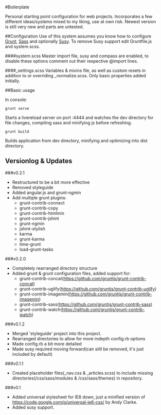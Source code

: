 #Boilerplate

Personal starting point configuration for web projects.  Incorporates a few different ideas/systems mixed to my liking, use at own risk.  Newest version is still very new and parts are untested.


##Configuration
Use of this system assumes you know how to configure [Grunt](http://gruntjs.com/), [Sass](http://sass-lang.com/) and optionally [Susy](http://susy.oddbird.net/).  To remove Susy support edit Gruntfile.js and system.scss.

####system.scss
Master import file, susy and compass are enabled, to disable these options comment out their respective @import lines.

####_settings.scss
Variables & mixins file, as well as custom resets in addition to or overriding _normalize.scss.  Only basic properties added initially.


##Basic usage

In console:

	grunt serve
	
Starts a livereload server on port :4444 and watches the dev directory for file changes, compiling sass and minifying js before refreshing.

	grunt build

Builds application from dev directory, minifying and optimizing into dist directory.


## Versionlog & Updates
###v0.2.1
+ Restructured to be a bit more effective
+ Removed styleguide
+ Added angular.js and grunt-ngmin
+ Add multiple grunt plugins:
	+ grunt-contrib-connect
	+ grunt-contrib-copy
	+ grunt-contrib-htmlmin
	+ grunt-contrib-jshint
	+ grunt-ngmin
	+ jshint-stylish
	+ karma
	+ grunt-karma
	+ time-grunt
	+ load-grunt-tasks

###v0.2.0
+ Completely rearranged directory structure
+ Added grunt & grunt configuration files, added support for: 
	+ grunt-contrib-concat(https://github.com/gruntjs/grunt-contrib-concat)
	+ grunt-contrib-uglify(https://github.com/gruntjs/grunt-contrib-uglify)
	+ grunt-contrib-imagemin(https://github.com/gruntjs/grunt-contrib-imagemin)
	+ grunt-contrib-sass(https://github.com/gruntjs/grunt-contrib-sass)
	+ grunt-contrib-watch(https://github.com/gruntjs/grunt-contrib-watch)

###v0.1.2
+ Merged 'styleguide' project into this project.
+ Rearranged directories to allow for more indepth config.rb options
+ Made config.rb a bit more detailed
+ Made susy required moving forward(can still be removed, it's just included by default)

###v0.1.1
+ Created placeholder files(_nav.css & _articles.scss) to include missing directories(/css/sass/modules & /css/sass/themes) in repository.

###v0.1
+ Added universal stylesheet for IE8 down, just a minified version of https://code.google.com/p/universal-ie6-css/ by Andy Clarke.
+ Added susy support.